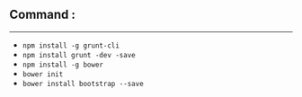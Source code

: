 ## Command :
----
+ `npm install -g grunt-cli`
+ `npm install grunt -dev -save`
+ `npm install -g bower`
+ `bower init`
+ `bower install bootstrap --save`